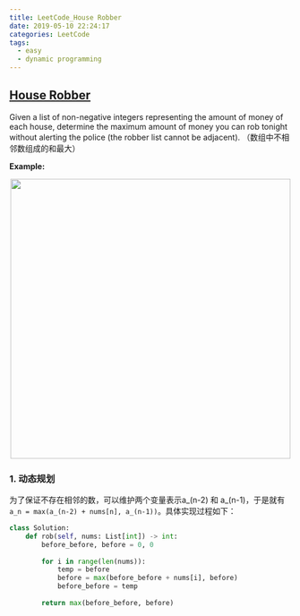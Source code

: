 ```yaml
---
title: LeetCode_House Robber
date: 2019-05-10 22:24:17
categories: LeetCode
tags: 
  - easy
  - dynamic programming
---
```


## [House Robber](https://leetcode.com/problems/house-robber/)

Given a list of non-negative integers representing the amount of money of each house, determine the maximum amount of money you can rob tonight without alerting the police (the robber list cannot be adjacent).
（数组中不相邻数组成的和最大）

<!--more-->

**Example:** 

<div align=center>
	<img src="/images/leetcode_198.png" width = "500" align=center/>
</div>


### 1. 动态规划
为了保证不存在相邻的数，可以维护两个变量表示a_(n-2) 和 a_(n-1)，于是就有`a_n = max(a_(n-2) + nums[n], a_(n-1))`。具体实现过程如下：

```python
class Solution:
    def rob(self, nums: List[int]) -> int:
        before_before, before = 0, 0
        
        for i in range(len(nums)):
            temp = before
            before = max(before_before + nums[i], before)
            before_before = temp
                
        return max(before_before, before)
```